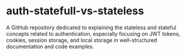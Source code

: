 # auth-statefull-vs-stateless
A GitHub repository dedicated to explaining the stateless and stateful concepts related to authentication, especially focusing on JWT tokens, cookies, session storage, and local storage in well-structured documentation and code examples.
